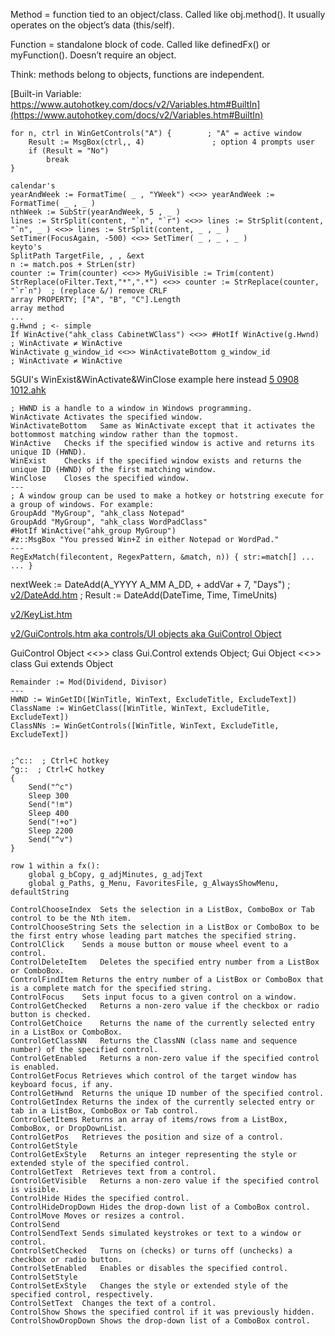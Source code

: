 Method = function tied to an object/class. Called like obj.method(). It usually operates on the object’s data (this/self).

Function = standalone block of code. Called like definedFx() or myFunction(). Doesn’t require an object.

Think: methods belong to objects, functions are independent.

[Built-in Variable: https://www.autohotkey.com/docs/v2/Variables.htm#BuiltIn](https://www.autohotkey.com/docs/v2/Variables.htm#BuiltIn)
```
for n, ctrl in WinGetControls("A") {        ; "A" = active window
    Result := MsgBox(ctrl,, 4)               ; option 4 prompts user
    if (Result = "No")
        break
}
```
```ahk
calendar's
yearAndWeek := FormatTime( _ , "YWeek") <<>> yearAndWeek := FormatTime( _ , _ )
nthWeek := SubStr(yearAndWeek, 5 , _ )
lines := StrSplit(content, "`n", "`r") <<>> lines := StrSplit(content, "`n", _ ) <<>> lines := StrSplit(content, _ , _ )
SetTimer(FocusAgain, -500) <<>> SetTimer( _ , _ , _ )
keyto's
SplitPath TargetFile, , , &ext
n := match.pos + StrLen(str)
counter := Trim(counter) <<>> MyGuiVisible := Trim(content)
StrReplace(oFilter.Text,"*",".*") <<>> counter := StrReplace(counter, "`r`n")  ; (replace &/) remove CRLF  
array PROPERTY; ["A", "B", "C"].Length
array method
...
g.Hwnd ; <- simple
If WinActive("ahk_class CabinetWClass") <<>> #HotIf WinActive(g.Hwnd) ; WinActivate ≠ WinActive
WinActivate g_window_id <<>> WinActivateBottom g_window_id            ; WinActivate ≠ WinActive
```
5GUI's WinExist&WinActivate&WinClose example here instead [5 0908 1012.ahk](https://github.com/jwku/o/blob/main/5%200908%201012.ahk)
```ahk
; HWND is a handle to a window in Windows programming.
WinActivate	Activates the specified window.
WinActivateBottom	Same as WinActivate except that it activates the bottommost matching window rather than the topmost.
WinActive	Checks if the specified window is active and returns its unique ID (HWND).
WinExist	Checks if the specified window exists and returns the unique ID (HWND) of the first matching window.
WinClose	Closes the specified window.
---
; A window group can be used to make a hotkey or hotstring execute for a group of windows. For example:
GroupAdd "MyGroup", "ahk_class Notepad"
GroupAdd "MyGroup", "ahk_class WordPadClass"
#HotIf WinActive("ahk_group MyGroup")
#z::MsgBox "You pressed Win+Z in either Notepad or WordPad."
---
RegExMatch(filecontent, RegexPattern, &match, n)) { str:=match[] ... ... }
```
nextWeek := DateAdd(A_YYYY A_MM A_DD, + addVar + 7, "Days") ; [v2/DateAdd.htm](https://www.autohotkey.com/docs/v2/lib/DateAdd.htm) ; Result := DateAdd(DateTime, Time, TimeUnits)

[v2/KeyList.htm](https://www.autohotkey.com/docs/v2/KeyList.htm)

[v2/GuiControls.htm aka controls/UI objects aka GuiControl Object](https://www.autohotkey.com/docs/v2/lib/GuiControls.htm)

GuiControl Object <<>> class Gui.Control extends Object; Gui Object <<>> class Gui extends Object
```ahk
Remainder := Mod(Dividend, Divisor)
---
HWND := WinGetID([WinTitle, WinText, ExcludeTitle, ExcludeText])
ClassName := WinGetClass([WinTitle, WinText, ExcludeTitle, ExcludeText])
ClassNNs := WinGetControls([WinTitle, WinText, ExcludeTitle, ExcludeText])
```
```ahk
```
```ahk
;^c::  ; Ctrl+C hotkey
^g::  ; Ctrl+C hotkey
{
    Send("^c")
    Sleep 300
    Send("!m")
    Sleep 400
    Send("!+o")
    Sleep 2200
    Send("^v")
}
```
```ahk
row 1 within a fx(): 
    global g_bCopy, g_adjMinutes, g_adjText
    global g_Paths, g_Menu, FavoritesFile, g_AlwaysShowMenu, defaultString
```
```ahk
ControlChooseIndex	Sets the selection in a ListBox, ComboBox or Tab control to be the Nth item.
ControlChooseString	Sets the selection in a ListBox or ComboBox to be the first entry whose leading part matches the specified string.
ControlClick	Sends a mouse button or mouse wheel event to a control.
ControlDeleteItem	Deletes the specified entry number from a ListBox or ComboBox.
ControlFindItem	Returns the entry number of a ListBox or ComboBox that is a complete match for the specified string.
ControlFocus	Sets input focus to a given control on a window.
ControlGetChecked	Returns a non-zero value if the checkbox or radio button is checked.
ControlGetChoice	Returns the name of the currently selected entry in a ListBox or ComboBox.
ControlGetClassNN	Returns the ClassNN (class name and sequence number) of the specified control.
ControlGetEnabled	Returns a non-zero value if the specified control is enabled.
ControlGetFocus	Retrieves which control of the target window has keyboard focus, if any.
ControlGetHwnd	Returns the unique ID number of the specified control.
ControlGetIndex	Returns the index of the currently selected entry or tab in a ListBox, ComboBox or Tab control.
ControlGetItems	Returns an array of items/rows from a ListBox, ComboBox, or DropDownList.
ControlGetPos	Retrieves the position and size of a control.
ControlGetStyle
ControlGetExStyle	Returns an integer representing the style or extended style of the specified control.
ControlGetText	Retrieves text from a control.
ControlGetVisible	Returns a non-zero value if the specified control is visible.
ControlHide	Hides the specified control.
ControlHideDropDown	Hides the drop-down list of a ComboBox control.
ControlMove	Moves or resizes a control.
ControlSend
ControlSendText	Sends simulated keystrokes or text to a window or control.
ControlSetChecked	Turns on (checks) or turns off (unchecks) a checkbox or radio button.
ControlSetEnabled	Enables or disables the specified control.
ControlSetStyle
ControlSetExStyle	Changes the style or extended style of the specified control, respectively.
ControlSetText	Changes the text of a control.
ControlShow	Shows the specified control if it was previously hidden.
ControlShowDropDown	Shows the drop-down list of a ComboBox control.
```
